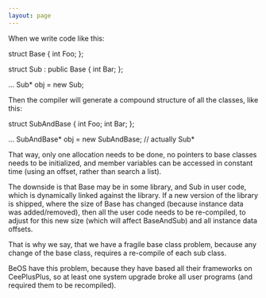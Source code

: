 ```yaml
---
layout: page
---
```


When we write code like this:
    
struct Base
{
   int Foo;
};

struct Sub : public Base
{
   int Bar;
};

   ...
   Sub* obj = new Sub;


Then the compiler will generate a compound structure of all the classes, like this:
    
struct SubAndBase
{
   int Foo;
   int Bar;
};

   ...
   SubAndBase* obj = new SubAndBase; // actually Sub*


That way, only one allocation needs to be done, no pointers to base classes needs to be initialized, and member variables can be accessed in constant time (using an offset, rather than search a list).

The downside is that Base may be in some library, and Sub in user code, which is dynamically linked against the library. If a new version of the library is shipped, where the size of Base has changed (because instance data was added/removed), then all the user code needs to be re-compiled, to adjust for this new size (which will affect BaseAndSub) and all instance data offsets.

That is why we say, that we have a fragile base class problem, because any change of the base class, requires a re-compile of each sub class.

BeOS have this problem, because they have based all their frameworks on CeePlusPlus, so at least one system upgrade broke all user programs (and required them to be recompiled).
